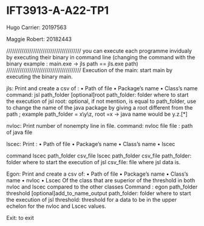 # IFT3913-A-A22-TP1
Hugo Carrier: 20197563

Maggie Robert: 20182443

///////////////////////////////////////
you can execute each programme invidualy by executing their binary in command line (changing the command with the binary example : main.exe -> jls path == jls.exe path)
///////////////////////////////////////
Execution of the main:
start main by executing the binary main. 

jls:
Print and create a csv of :
•	Path of file
•	Package’s name
•	Class’s name 
command: jsl path_folder [optional]root
path_folder: folder where to start the execution of jsl
root: optional, if not mention, is equal to path_folder, use to change the name of the java package by giving a root different from the path ;
example  path_folder = x\y\z, root =x -> java name would be y.z.[*]

nvloc:
Print number of nonempty line in file.
command: nvloc file
file : path of java file 

lscec:
Print :
•	Path of file
•	Package’s name
•	Class’s name 
•	lscec

command lscec path_folder csv_file
lscec path_folder csv_file
	path_folder: folder where to start the execution of jsl
	csv_file: file where jsl data is.

Egon:
Print and create a csv of:
•	Path of file
•	Package’s name
•	Class’s name 
•	nvloc
•	Lscec
Of the class that are superior of the threshold in both nvloc and lscec compared to the other classes
Command : egon  path_folder threshold [optional]add_to_name_output
path_folder: folder where to start the execution of jsl
threshold: threshold for a data to be in the upper echelon for the nvloc and  Lscec values.

Exit: to exit


